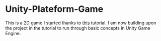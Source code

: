 # Unity-Plateform-Game

This is a 2D game I started thanks to [this](https://www.youtube.com/watch?v=Ii-scMenaOQ&list=PLrnPJCHvNZuCVTz6lvhR81nnaf1a-b67U) tutorial. I am now building upon the project in the tutorial to run through basic concepts in Unity Game Engine.
